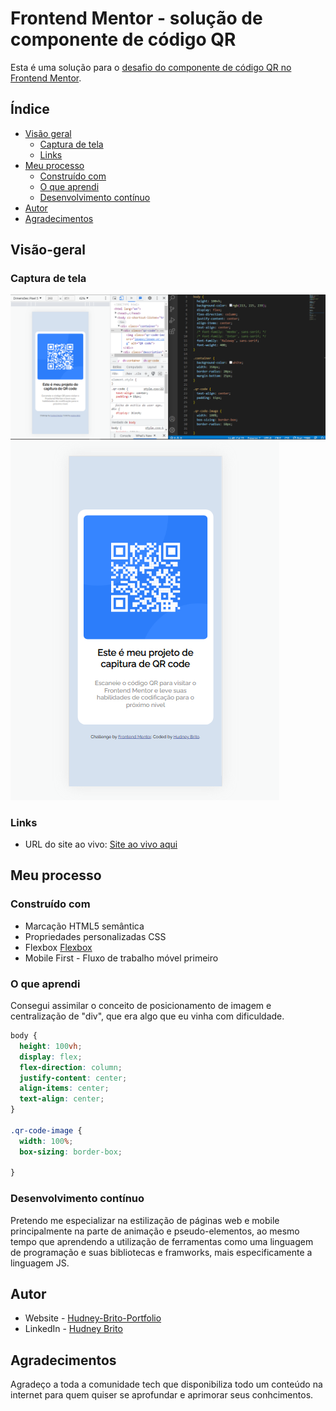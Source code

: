 # Frontend Mentor - solução de componente de código QR

Esta é uma solução para o [desafio do componente de código QR no Frontend Mentor](https://www.frontendmentor.io/challenges/qr-code-component-iux_sIO_H).

## Índice

- [Visão geral](#visão-geral)
  - [Captura de tela](#captura-de-tela)
  - [Links](#links)
- [Meu processo](#meu-processo)
  - [Construído com](#construído-com)
  - [O que aprendi](#o-que-aprendi)
  - [Desenvolvimento contínuo](#desenvolvimento-contínuo)
- [Autor](#autor)
- [Agradecimentos](#agradecimentos)


## Visão-geral

### Captura de tela

![](./images/CapturaDeTela.png)
![](./images/CapturaMobile.png)

### Links

- URL do site ao vivo: [Site ao vivo aqui](https://hudney-fsbrito.github.io/FrontEndMentor_ComponenteQRCode/)

## Meu processo

### Construído com

- Marcação HTML5 semântica
- Propriedades personalizadas CSS
- Flexbox [Flexbox](https://css-tricks.com/snippets/css/a-guide-to-flexbox/)
- Mobile First - Fluxo de trabalho móvel primeiro

### O que aprendi

Consegui assimilar o conceito de posicionamento de imagem e centralização de "div", que era algo que eu vinha com dificuldade.




```css
body {
  height: 100vh;
  display: flex;
  flex-direction: column;
  justify-content: center;
  align-items: center;
  text-align: center;
}

.qr-code-image {
  width: 100%;
  box-sizing: border-box;

}
```

### Desenvolvimento contínuo

Pretendo me especializar na estilização de páginas web e mobile principalmente na parte de animação e pseudo-elementos, ao mesmo tempo que aprendendo a utilização de ferramentas como uma linguagem de programação e suas bibliotecas e framworks, mais especificamente a linguagem JS.

## Autor

- Website - [Hudney-Brito-Portfolio](https://hudney-fsbrito.github.io/Hudney-Brito-Portfolio-/)
- LinkedIn - [Hudney Brito](https://www.linkedin.com/in/hudneyfernandes-dev/)

## Agradecimentos

Agradeço a toda a comunidade tech que disponibiliza todo um conteúdo na internet para quem quiser se aprofundar e aprimorar seus conhcimentos. 

